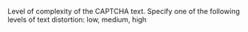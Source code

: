 Level of complexity of the CAPTCHA text.
			Specify one of the following levels of text distortion:
			low, medium, high